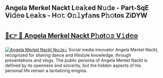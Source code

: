 ## Angela Merkel Nackt L𝚎a𝚔ed N𝚞𝚍e - Part-SqE Vi𝚍𝚎o L𝚎a𝚔s - H𝚘𝚝 O𝚗𝚕yf𝚊ns P𝚑𝚘tos ZiDYW

# <h2><a href="http://kf48p03.oniu.top/?m=Angela+Merkel+Nackt">🔗👉 🔴 Angela Merkel Nackt P𝚑ot𝚘𝚜 V𝚒d𝚎o</a></h2>

[![Angela Merkel Nackt Nu𝚍e𝚜](https://i.imgur.com/0qMVB7G.gif)](http://kf48p03.oniu.top/?m=Angela+Merkel+Nackt)
Social media innovator Angela Merkel Nackt, recognized for sharing dance and lifestyle knowledge, through presentations and vlogs. The public persona of Angela Merkel Nackt is defined by its openness and sincerity, but the hidden aspects of his personal life remain a tantalizing enigma.  
